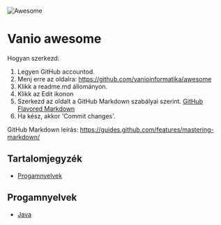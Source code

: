 ![Awesome](https://rawgit.com/sindresorhus/awesome/master/media/badge.svg)

# Vanio awesome

Hogyan szerkezd:

1. Legyen GitHub accountod.
2. Menj erre az oldalra: https://github.com/vanioinformatika/awesome
3. Klikk a readme.md állományon.
4. Klikk az Edit ikonon <span class="octicon oction-pencil"></span>
5. Szerkezd az oldalt a GitHub Markdown szabályai szerint. [GitHub Flavored Markdown](https://help.github.com/articles/github-flavored-markdown/)
6. Ha kész, akkor 'Commit changes'.

GitHub Markdown leírás: https://guides.github.com/features/mastering-markdown/

## Tartalomjegyzék

- [Progamnyelvek](#programnyelvek)

## Progamnyelvek

- [Java](https://github.com/akullpp/awesome-java)
